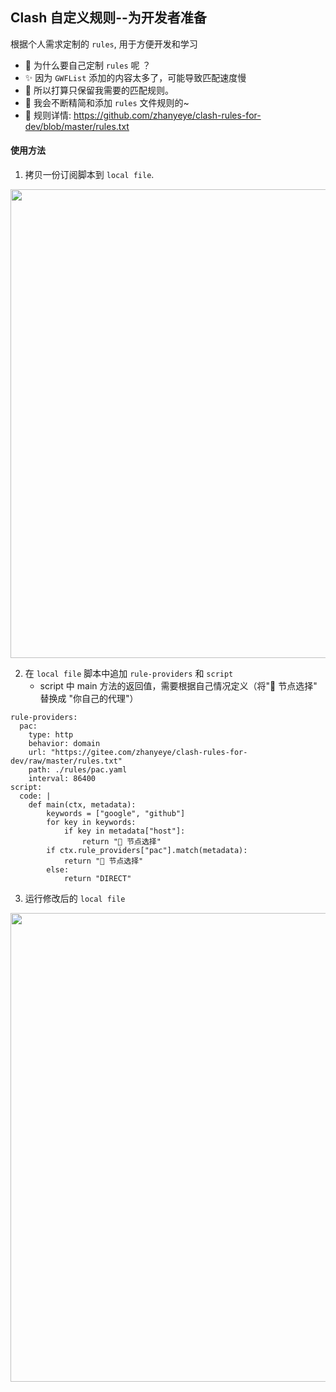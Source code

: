 ## Clash 自定义规则--为开发者准备
根据个人需求定制的 `rules`, 用于方便开发和学习   
+ 👀 为什么要自己定制 `rules` 呢 ？   
+ ✨ 因为 `GWFList` 添加的内容太多了，可能导致匹配速度慢
+ 🤣 所以打算只保留我需要的匹配规则。
+ 📖 我会不断精简和添加 `rules` 文件规则的~
+ 🍒 规则详情: https://github.com/zhanyeye/clash-rules-for-dev/blob/master/rules.txt  

#### 使用方法
1. 拷贝一份订阅脚本到 `local file`.
<div align=center>
    <img width="750" src="https://user-images.githubusercontent.com/35565811/147398760-17324346-2fa3-4390-ad80-3d830ec8c58d.png">
</div>

2. 在 `local file` 脚本中追加 `rule-providers` 和 `script`
    + script 中 main 方法的返回值，需要根据自己情况定义（将"🔰 节点选择" 替换成 "你自己的代理"）

```
rule-providers:
  pac:
    type: http
    behavior: domain
    url: "https://gitee.com/zhanyeye/clash-rules-for-dev/raw/master/rules.txt"
    path: ./rules/pac.yaml
    interval: 86400
script:
  code: |
    def main(ctx, metadata):
        keywords = ["google", "github"]
        for key in keywords:
            if key in metadata["host"]:
                return "🔰 节点选择"
        if ctx.rule_providers["pac"].match(metadata):
            return "🔰 节点选择"
        else:
            return "DIRECT"
```
3. 运行修改后的 `local file`
<div align=center>
    <img width="750" src="https://user-images.githubusercontent.com/35565811/147398721-88a75d2b-ce4d-4605-80a1-60871907f64d.png">
</div>
